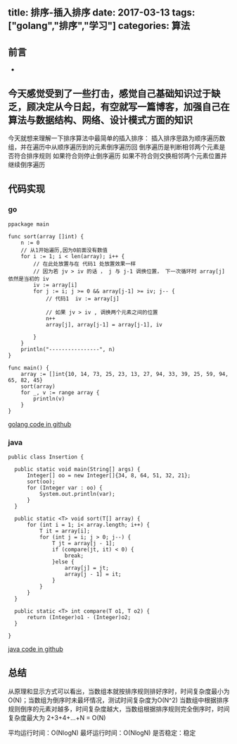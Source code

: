 title: 排序-插入排序
date: 2017-03-13
tags: ["golang","排序","学习"]
categories:
  算法
---

## 前言 ##
  -
  今天感觉受到了一些打击，感觉自己基础知识过于缺乏，顾决定从今日起，有空就写一篇博客，加强自己在算法与数据结构、网络、设计模式方面的知识
  -
  今天就想来理解一下排序算法中最简单的插入排序：
  插入排序思路为顺序遍历数组，并在遍历中从顺序遍历到的元素倒序遍历回
  倒序遍历是判断相邻两个元素是否符合排序规则
  如果符合则停止倒序遍历
  如果不符合则交换相邻两个元素位置并继续倒序遍历
## 代码实现 ##
   ### go ####
```
ppackage main

func sort(array []int) {
	n := 0
	// 从1开始遍历,因为0前面没有数值
	for i := 1; i < len(array); i++ {
		// 在此处放置与在 代码1 处放置效果一样
		// 因为若 jv > iv 的话 ， j 与 j-1 调换位置， 下一次循环时 array[j] 依然是当初的 iv
		iv := array[i]
		for j := i; j >= 0 && array[j-1] >= iv; j-- {
			// 代码1  iv := array[j]

			// 如果 jv > iv , 调换两个元素之间的位置
			n++
			array[j], array[j-1] = array[j-1], iv

		}
	}
	println("----------------", n)
}

func main() {
	array := []int{10, 14, 73, 25, 23, 13, 27, 94, 33, 39, 25, 59, 94, 65, 82, 45}
	sort(array)
	for _, v := range array {
		println(v)
	}
}

```
[golang code in github](https://github.com/fudali113/learn-basic/blob/master/sort/insertion/insertion.go)

  ### java ###
  ```
public class Insertion {

    public static void main(String[] args) {
        Integer[] oo = new Integer[]{34, 8, 64, 51, 32, 21};
	    sort(oo);
        for (Integer var : oo) {
            System.out.println(var);
        }
    }

    public static <T> void sort(T[] array) {
        for (int i = 1; i< array.length; i++) {
            T it = array[i];
            for (int j = i; j > 0; j--) {
                T jt = array[j - 1];
                if (compare(jt, it) < 0) {
                    break;
                }else {
                    array[j] = jt;
                    array[j - 1] = it;
                }
            }
        }
    }

    public static <T> int compare(T o1, T o2) {
        return (Integer)o1 - (Integer)o2;
    }

}
  ```
[java code in github](https://github.com/fudali113/learn-basic/blob/master/sort/insertion/Insertion.java)



## 总结 ##
从原理和显示方式可以看出，当数组本就按排序规则排好序时，时间复杂度最小为 O(N)；当数组为倒序时未最坏情况，测试时间复杂度为O(N^2)
当数组中根据排序规则倒序的元素对越多，时间复杂度越大，当数组根据排序规则完全倒序时，时间复杂度最大为 2+3+4+...+N = O(N)

平均运行时间：O(NlogN)
最坏运行时间：O(NlogN)
是否稳定：稳定
